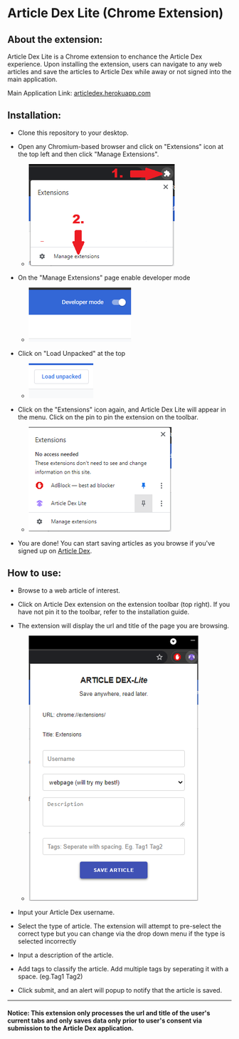 # Article Dex Lite (Chrome Extension)

## About the extension:

Article Dex Lite is a Chrome extension to enchance the Article Dex experience.
Upon installing the extension, users can navigate to any web articles and save the articles to Article Dex while away or not signed into the main application.

Main Application Link: [articledex.herokuapp.com](https://articledex.herokuapp.com)

## Installation:

-   Clone this repository to your desktop.
-   Open any Chromium-based browser and click on "Extensions" icon at the top left and then click "Manage Extensions".

    -   ![alt text](media/adex-ext-1.png '1')

-   On the "Manage Extensions" page enable developer mode

    -   ![alt text](media/adex-ext-2.png '2')

-   Click on "Load Unpacked" at the top

    -   ![alt text](media/adex-ext-3.png '3')

-   Click on the "Extensions" icon again, and Article Dex Lite will appear in the menu. Click on the pin to pin the extension on the toolbar.

    -   ![alt text](media/adex-ext-4.png '4')

-   You are done! You can start saving articles as you browse if you've signed up on [Article Dex](https://articledex.herokuapp.com).

## How to use:

-   Browse to a web article of interest.

-   Click on Article Dex extension on the extension toolbar (top right). If you have not pin it to the toolbar, refer to the installation guide.

-   The extension will display the url and title of the page you are browsing.

    -   ![alt text](media/adex-ext-5.png '5')

-   Input your Article Dex username.
-   Select the type of article. The extension will attempt to pre-select the correct type but you can change via the drop down menu if the type is selected incorrectly
-   Input a description of the article.
-   Add tags to classify the article. Add multiple tags by seperating it with a space. (eg.Tag1 Tag2)
-   Click submit, and an alert will popup to notify that the article is saved.

---

#### Notice: This extension only processes the url and title of the user's current tabs and only saves data only prior to user's consent via submission to the Article Dex application.
